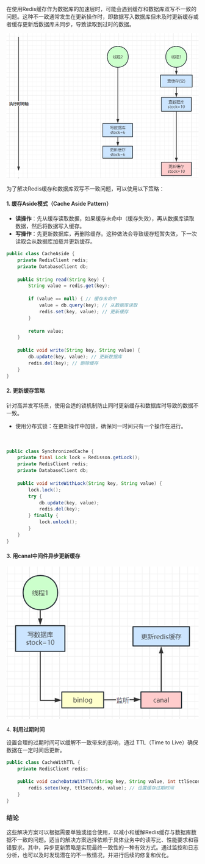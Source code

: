 <font style="color:rgba(0, 0, 0, 0.82);">在使用Redis缓存作为数据库的加速层时，可能会遇到缓存和数据库双写不一致的问题。这种不一致通常发生在更新操作时，即数据写入数据库但未及时更新缓存或者缓存更新后数据库未同步，导致读取到过时的数据。</font>

![image-1725898751496](./assets/image-1725898751496.png)

<font style="color:rgba(0, 0, 0, 0.82);"></font>

<font style="color:rgba(0, 0, 0, 0.82);">为了解决Redis缓存和数据库双写不一致问题，可以使用以下策略：</font>

#### <font style="color:rgba(0, 0, 0, 0.82);">1.</font><font style="color:rgba(0, 0, 0, 0.82);"> </font>**<font style="color:rgba(0, 0, 0, 0.82);">缓存Aside模式（Cache Aside Pattern）</font>**
+ **<font style="color:rgba(0, 0, 0, 0.82);">读操作</font>**<font style="color:rgba(0, 0, 0, 0.82);">：先从缓存读取数据，如果缓存未命中（缓存失效），再从数据库读取数据，然后将数据写入缓存。</font>
+ **<font style="color:rgba(0, 0, 0, 0.82);">写操作</font>**<font style="color:rgba(0, 0, 0, 0.82);">：先更新数据库，再删除缓存。这种做法会导致缓存短暂失效，下一次读取会从数据库加载并更新缓存。</font>

```java
public class CacheAside {  
    private RedisClient redis;  
    private DatabaseClient db;  

    public String read(String key) {  
        String value = redis.get(key);  

        if (value == null) { // 缓存未命中  
            value = db.query(key); // 从数据库读取  
            redis.set(key, value); // 更新缓存  
        }  

        return value;  
    }  

    public void write(String key, String value) {  
        db.update(key, value); // 更新数据库  
        redis.del(key); // 删除缓存  
    }  
}
```

#### <font style="color:rgba(0, 0, 0, 0.82);">2.</font><font style="color:rgba(0, 0, 0, 0.82);"> </font>**<font style="color:rgba(0, 0, 0, 0.82);">更新缓存策略</font>**
<font style="color:rgba(0, 0, 0, 0.82);">针对高并发写场景，使用合适的锁机制防止同时更新缓存和数据库时导致的数据不一致。</font>

+ <font style="color:rgba(0, 0, 0, 0.82);">使用分布式锁：在更新操作中加锁，确保同一时间只有一个操作在进行。</font>

```java


public class SynchronizedCache {  
    private final Lock lock = Redisson.getLock();  
    private RedisClient redis;  
    private DatabaseClient db;  

    public void writeWithLock(String key, String value) {  
        lock.lock();  
        try {  
            db.update(key, value);  
            redis.del(key);  
        } finally {  
            lock.unlock();  
        }  
    }  
}
```

#### <font style="color:rgba(0, 0, 0, 0.82);">3. 用canal中间件</font>**<font style="color:rgba(0, 0, 0, 0.82);">异步更新缓存</font>**
![image-1725898751884](./assets/image-1725898751884.png)

<font style="color:rgba(0, 0, 0, 0.82);">4. </font>**<font style="color:rgba(0, 0, 0, 0.82);">利用过期时间</font>**

<font style="color:rgba(0, 0, 0, 0.82);">设置合理的过期时间可以缓解不一致带来的影响，通过 TTL（Time to Live）确保数据在一定时间后更新。</font>

```java
public class CacheWithTTL {  
    private RedisClient redis;  

    public void cacheDataWithTTL(String key, String value, int ttlSeconds) {  
        redis.setex(key, ttlSeconds, value); // 设置缓存过期时间  
    }  
}
```

### <font style="color:rgba(0, 0, 0, 0.82);">结论</font>
<font style="color:rgba(0, 0, 0, 0.82);">这些解决方案可以根据需要单独或组合使用，以减小和缓解Redis缓存与数据库数据不一致的问题。适当的解决方案选择依赖于具体业务中的读写比、性能要求和容错要求。其中，异步更新策略是实现最终一致性的一种有效方式。通过监控和日志分析，也可以及时发现潜在的不一致情况，并进行后续的修复和优化。</font>

